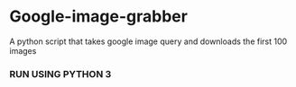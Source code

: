 # Google-image-grabber

A python script that takes google image query and downloads the first 100 images

### RUN USING PYTHON 3
